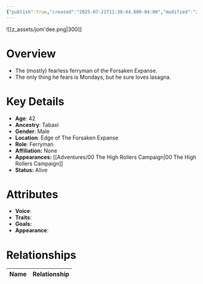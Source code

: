 ```yaml
---
{"publish":true,"created":"2025-07-21T11:30:44.000-04:00","modified":"2025-10-22T09:16:01.860-04:00","published":"2025-10-22T09:16:01.860-04:00","cssclasses":"","Age":"42","Ancestry":"Tabaxi","Gender":"Male","Location":["Edge of The Forsaken Expanse"],"Role":["Ferryman"],"Affiliation":["None"],"Appearances":["[[00 The High Rollers Campaign]]"],"Status":"Alive","Authors":["Jordan"]}
---
```


![[z_assets/jom'dee.png|300]]

# Overview
- The (mostly) fearless ferryman of the Forsaken Expanse. 
- The only thing he fears is Mondays, but he sure loves lasagna.

# Key Details
- **Age**: 42
- **Ancestry**: Tabaxi
- **Gender**: Male
- **Location**: Edge of The Forsaken Expanse
- **Role**: Ferryman
- **Affiliation:** None
- **Appearances:** [[Adventures/00 The High Rollers Campaign\|00 The High Rollers Campaign]]
- **Status:** Alive

# Attributes
- **Voice**: 
- **Traits**: 
- **Goals:** 
- **Appearance**: 

# Relationships

| Name  | Relationship |
| ----- | ------------ |
